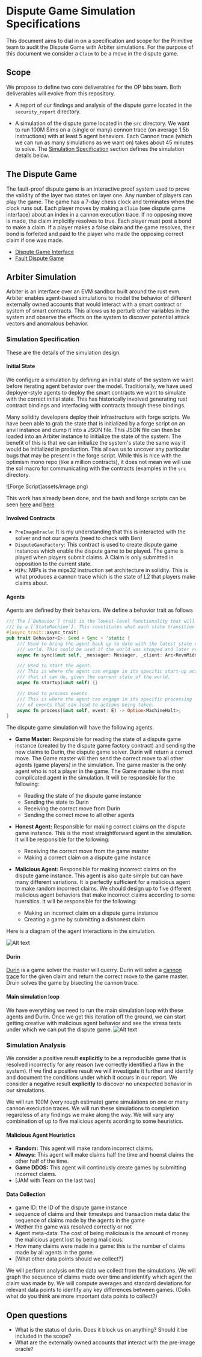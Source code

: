 # Dispute Game Simulation Specifications

This document aims to dial in on a specification and scope for the Primitive team to audit the Dispute Game with Arbiter simulations. 
For the purpose of this document we consider a `Claim` to be a move in the dispute game.

## Scope
We propose to define two core deliverables for the OP labs team. 
Both deliverables will evolve from this repository.
- A report of our findings and analysis of the dispute game located in the `security_report` directory.

- A simulation of the dispute game located in the `src` directory. 
We want to run 100M Sims on a (single or many) connon trace (on average 1.5b instructions) with at least 5 agent behaviors. 
Each Cannon trace (which we can run as many simulations as we want on) takes about 45 minutes to solve.
The [Simulation Specification](#simulation-specification) section defines the simulation details below.

## The Dispute Game
The fault-proof dispute game is an interactive proof system used to prove the validity of the layer two states on layer one. 
Any number of players can play the game. The game has a 7-day chess clock and terminates when the clock runs out.
Each player moves by making a `Claim` (see dispute game interface) about an index in a cannon execution trace. 
If no opposing move is made, the claim implicitly resolves to true. 
Each player must post a bond to make a claim. 
If a player makes a false claim and the game resolves, their bond is forfeited and paid to the player who made the opposing correct claim if one was made.

- [Dispute Game Interface](https://github.com/ethereum-optimism/specs/blob/main/specs/dispute-game-interface.md)
- [Fault Dispute Game](https://github.com/ethereum-optimism/specs/blob/main/specs/fault-dispute-game.md)

## Arbiter Simulation

Arbiter is an interface over an EVM sandbox built around the rust evm. 
Arbiter enables agent-based simulations to model the behavior of different externally owned accounts that would interact with a smart contract or system of smart contracts. 
This allows us to perturb other variables in the system and observe the effects on the system to discover potential attack vectors and anomalous behavior. 

### Simulation Specification
These are the details of the simulation design.

#### Initial State
We configure a simulation by defining an initial state of the system we want before iterating agent behavior over the model. 
Traditionally, we have used deployer-style agents to deploy the smart contracts we want to simulate with the correct initial state. 
This has historically involved generating rust contract bindings and interfacing with contracts through these bindings.

Many solidity developers deploy their infrastructure with forge scripts. 
We have been able to grab the state that is initialized by a forge script on an anvil instance and dump it into a JSON file. 
This JSON file can then be loaded into an Arbiter instance to initialize the state of the system. 
The benefit of this is that we can initialize the system's state the same way it would be initialized in production. This allows us to uncover any particular bugs that may be present in the forge script. 
While this is nice with the optimism mono repo (like a million contracts), it does not mean we will use the sol macro for communicating with the contracts (examples in the `src` directory. 

![Forge Script]assets/image.png)

This work has already been done, and the bash and forge scripts can be seen [here](state-dump/dump.sh) and [here](state-dump/monorepo/packages/contracts-bedrock/scripts/fpac/FPACOPS.sol)

#### Involved Contracts
- `PreImageOracle`: It is my understanding that this is interacted with the solver and not our agents (need to check with Ben)
- `DisputeGameFactory`: This contract is used to create dispute game instances which enable the dispute game to be played. 
The game is played when players submit claims. 
A Claim is only submitted in opposition to the current state. 
- `MIPs`: MIPs is the mips32 instruction set architecture in solidity. 
This is what produces a cannon trace which is the state of L2 that players make claims about.

#### Agents

Agents are defined by their behaviors. 
We define a behavior trait as follows
```rust
/// The [`Behavior`] trait is the lowest-level functionality that will be used
/// by a [`StateMachine`]. This constitutes what each state transition will do.
#[async_trait::async_trait]
pub trait Behavior<E>: Send + Sync + 'static {
    /// Used to bring the agent back up to date with the latest state of the
    /// world. This could be used if the world was stopped and later restarted.
    async fn sync(&mut self, _messager: Messager, _client: Arc<RevmMiddleware>) {}

    /// Used to start the agent.
    /// This is where the agent can engage in its specific start-up activities
    /// that it can do, given the current state of the world.
    async fn startup(&mut self) {}

    /// Used to process events.
    /// This is where the agent can engage in its specific processing
    /// of events that can lead to actions being taken.
    async fn process(&mut self, event: E) -> Option<MachineHalt>;
}
```

The dispute game simulation will have the following agents.

- **Game Master:** Responsible for reading the state of a dispute game instance (created by the dispute game factory contract) and sending the new claims to Durin, the dispute game solver. 
Durin will return a correct move. The Game master will then send the correct move to all other agents (game players) in the simulation. 
The game master is the only agent who is not a player in the game. 
The Game master is the most complicated agent in the simulation. 
It will be responsible for the following:
    - Reading the state of the dispute game instance
    - Sending the state to Durin
    - Receiving the correct move from Durin
    - Sending the correct move to all other agents

- **Honest Agent:** Responsible for making correct claims on the dispute game instance. 
This is the most straightforward agent in the simulation. It will be responsible for the following:
    - Receiving the correct move from the game master
    - Making a correct claim on a dispute game instance

- **Malicious Agent:** Responsible for making incorrect claims on the dispute game instance. 
This agent is also quite simple but can have many different variations. It is perfectly sufficient for a malicious agent to make random incorrect claims. 
We should design up to five different malicious agent behaviors that make incorrect claims according to some huersitics. 
It will be responsible for the following:
    - Making an incorrect claim on a dispute game instance
    - Creating a game by submitting a dishonest claim

Here is a diagram of the agent interactions in the simulation.

![Alt text](assets/image-1.png)

#### Durin

[Durin](https://github.com/anton-rs/durin) is a game solver the master will querry. 
Durin will solve a [cannon trace](https://github.com/ethereum-optimism/optimism/tree/develop/cannon) for the given claim and return the correct move to the game master.
Druin solves the game by bisecting the cannon trace.

#### Main simulation loop
We have everything we need to run the main simulation loop with these agents and Durin. 
Once we get this iteration off the ground, we can start getting creative with malicious agent behavior and see the stress tests under which we can put the dispute game.
![Alt text](assets/image-2.png)

### Simulation Analysis

We consider a positive result **explicitly** to be a reproducible game that is resolved incorrectly for any reason (we correctly identified a flaw in the system). 
If we find a positive result we will investigate it further and identify and document the conditions under which it occurs in our report.
We consider a negative result **explicitly** to discover no unexpected behavior in our simulations.

We will run 100M (very rough estimate) game simulations on one or many cannon execiution traces. 
We will run these simulations to completion regardless of any findings we make along the way.
We will vary any combination of up to five malicious agents acording to some heuristics. 

#### Malicious Agent Heuristics
- **Random:** This agent will make random incorrect claims.
- **Always:** This agent will make claims half the time and hoenst claims the other half of the time.
- **Game DDOS:** This agent will continously create games by submitting incorrect claims.
- [JAM with Team on the last two]

#### Data Collection
- game ID: the ID of the dispute game instance
- sequence of claims and their timesteps and transaction meta data: the sequence of claims made by the agents in the game
- Wether the game was resolved correctly or not
- Agent meta-data: The cost of being malicious is the amount of money the malicious agent lost by being malicious.
- How many claims were made in a game: this is the number of claims made by all agents in the game.
- [What other data points should we collect?]

We will perform analysis on the data we collect from the simulations.
We will graph the sequence of claims made over time and identify which agent the claim was made by.
We will compute averages and standard deviations for relevant data points to identify any key differences between games.
(Colin what do you think are more important data points to collect?)

## Open questions
- What is the status of durin. 
Does it block us on anything? Should it be included in the scope?
- What are the externally owned accounts that interact with the pre-image oracle? 


